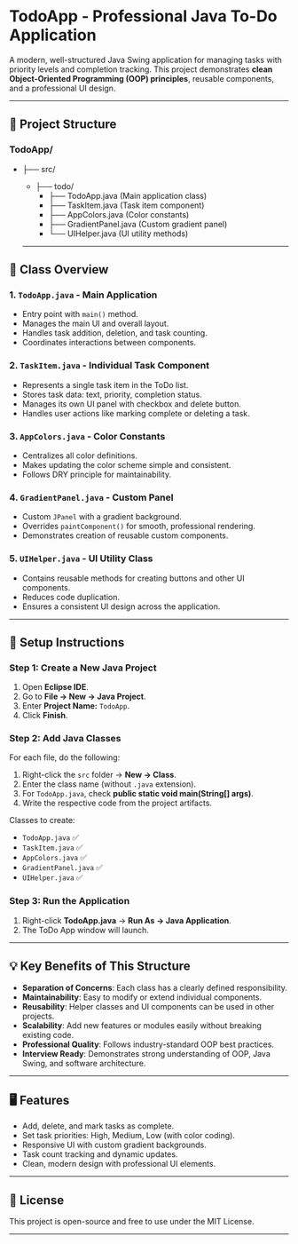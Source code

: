 # TodoApp - Professional Java To-Do Application

A modern, well-structured Java Swing application for managing tasks with priority levels and completion tracking. This project demonstrates **clean Object-Oriented Programming (OOP) principles**, reusable components, and a professional UI design.

---

## 📁 Project Structure

### TodoApp/
  - ├── src/
    - ├── todo/
      - ├── TodoApp.java (Main application class)
      - ├── TaskItem.java (Task item component)
      - ├── AppColors.java (Color constants)
      - ├── GradientPanel.java (Custom gradient panel)
      - └── UIHelper.java (UI utility methods)

    ---

## 🎯 Class Overview

### 1. `TodoApp.java` - Main Application
- Entry point with `main()` method.
- Manages the main UI and overall layout.
- Handles task addition, deletion, and task counting.
- Coordinates interactions between components.

### 2. `TaskItem.java` - Individual Task Component
- Represents a single task item in the ToDo list.
- Stores task data: text, priority, completion status.
- Manages its own UI panel with checkbox and delete button.
- Handles user actions like marking complete or deleting a task.

### 3. `AppColors.java` - Color Constants
- Centralizes all color definitions.
- Makes updating the color scheme simple and consistent.
- Follows DRY principle for maintainability.

### 4. `GradientPanel.java` - Custom Panel
- Custom `JPanel` with a gradient background.
- Overrides `paintComponent()` for smooth, professional rendering.
- Demonstrates creation of reusable custom components.

### 5. `UIHelper.java` - UI Utility Class
- Contains reusable methods for creating buttons and other UI components.
- Reduces code duplication.
- Ensures a consistent UI design across the application.

---

## 🔧 Setup Instructions

### Step 1: Create a New Java Project
1. Open **Eclipse IDE**.
2. Go to **File → New → Java Project**.
3. Enter **Project Name:** `TodoApp`.
4. Click **Finish**.

### Step 2: Add Java Classes
For each file, do the following:
1. Right-click the `src` folder → **New → Class**.
2. Enter the class name (without `.java` extension).
3. For `TodoApp.java`, check **public static void main(String[] args)**.
4. Write the respective code from the project artifacts.

Classes to create:
- `TodoApp.java` ✅
- `TaskItem.java` ✅
- `AppColors.java` ✅
- `GradientPanel.java` ✅
- `UIHelper.java` ✅

### Step 3: Run the Application
1. Right-click **TodoApp.java** → **Run As → Java Application**.
2. The ToDo App window will launch.

---

## 💡 Key Benefits of This Structure
- **Separation of Concerns**: Each class has a clearly defined responsibility.
- **Maintainability**: Easy to modify or extend individual components.
- **Reusability**: Helper classes and UI components can be used in other projects.
- **Scalability**: Add new features or modules easily without breaking existing code.
- **Professional Quality**: Follows industry-standard OOP best practices.
- **Interview Ready**: Demonstrates strong understanding of OOP, Java Swing, and software architecture.

---

## 🖥️ Features
- Add, delete, and mark tasks as complete.
- Set task priorities: High, Medium, Low (with color coding).
- Responsive UI with custom gradient backgrounds.
- Task count tracking and dynamic updates.
- Clean, modern design with professional UI elements.

---

## 🔗 License
This project is open-source and free to use under the MIT License.

---
